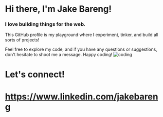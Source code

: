# Hi there, I'm Jake Bareng!

### I love building things for the web.

This GitHub profile is my playground where I experiment, tinker, and build all sorts of projects!

Feel free to explore my code, and if you have any questions or suggestions, don't hesitate to shoot me a message.
Happy coding!
![coding](https://media.giphy.com/media/v1.Y2lkPTc5MGI3NjExeDB4aDZmYjM5ZmVxeTV2aHg3ZnMxcXJhdWl4ZWE5OXlqa2Z4bWt4ZiZlcD12MV9pbnRlcm5hbF9naWZfYnlfaWQmY3Q9Zw/VbnUQpnihPSIgIXuZv/giphy.gif)

# Let's connect!
# https://www.linkedin.com/jakebareng


